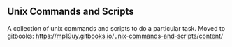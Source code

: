 ## Unix Commands and Scripts

A collection of unix commands and scripts to do a particular task.
Moved to gitbooks: https://mp19uy.gitbooks.io/unix-commands-and-scripts/content/